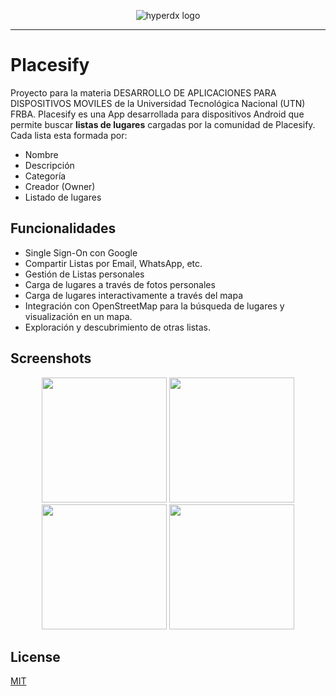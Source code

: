 <p align="center">
	<picture>
	  <img alt="hyperdx logo" src="https://github.com/UTN-FRBA-Mobile/Placesify/blob/main/app/src/main/res/drawable/splash_placesify.png?raw=true">
	</picture>
</p>

---

# Placesify

Proyecto para la materia DESARROLLO DE APLICACIONES PARA DISPOSITIVOS MOVILES de la Universidad Tecnológica Nacional (UTN) FRBA.
Placesify es una App desarrollada para dispositivos Android que permite buscar **listas de lugares** cargadas por la comunidad de Placesify. Cada lista esta formada por:

- Nombre
- Descripción
- Categoría
- Creador (Owner)
- Listado de lugares

## Funcionalidades

- Single Sign-On con Google
- Compartir Listas por Email, WhatsApp, etc.
- Gestión de Listas personales
- Carga de lugares a través de fotos personales
- Carga de lugares interactivamente a través del mapa
- Integración con OpenStreetMap para la búsqueda de lugares y visualización en un mapa.
- Exploración y descubrimiento de otras listas.

## Screenshots

<p align="center">
	<picture>
	  <img width="200" src="https://github.com/UTN-FRBA-Mobile/Placesify/blob/main/app/src/main/res/drawable/Screen1.png?raw=true">
	  <img width="200" src="https://github.com/UTN-FRBA-Mobile/Placesify/blob/main/app/src/main/res/drawable/Screen2.png?raw=true">
	  <img width="200" src="https://github.com/UTN-FRBA-Mobile/Placesify/blob/main/app/src/main/res/drawable/Screen3.png?raw=true">
	  <img width="200" src="https://github.com/UTN-FRBA-Mobile/Placesify/blob/main/app/src/main/res/drawable/Screen4.png?raw=true">
	</picture>
</p>

## License

[MIT](/LICENSE)
